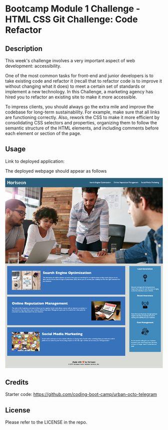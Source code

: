 # Bootcamp Module 1 Challenge - HTML CSS Git Challenge: Code Refactor

## Description

This week's challenge involves a very important aspect of web development: accessibility.

One of the most common tasks for front-end and junior developers is to take existing code and refactor it (recall that to refactor code is to improve it without changing what it does) to meet a certain set of standards or implement a new technology. In this Challenge, a marketing agency has hired you to refactor an existing site to make it more accessible.

To impress clients, you should always go the extra mile and improve the codebase for long-term sustainability. For example, make sure that all links are functioning correctly. Also, rework the CSS to make it more efficient by consolidating CSS selectors and properties, organizing them to follow the semantic structure of the HTML elements, and including comments before each element or section of the page.


## Usage

Link to deployed application: 

The deployed webpage should appear as follows

![Preview Website Image](Develop/assets/images/finishing-look.png)

## Credits

Starter code: https://github.com/coding-boot-camp/urban-octo-telegram

## License

Please refer to the LICENSE in the repo.